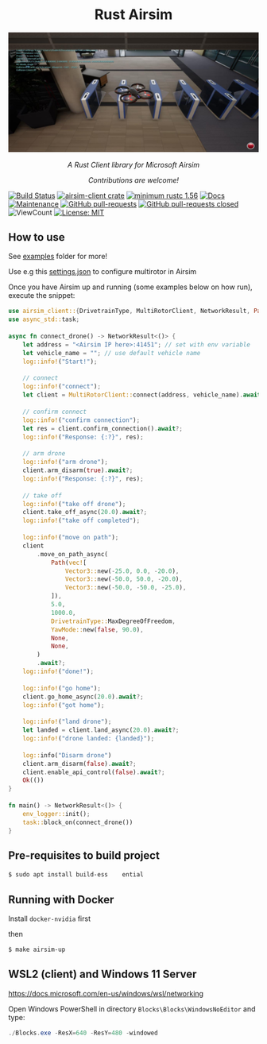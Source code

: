 <h1 align="center" font-size:4em;"> Rust Airsim </h1>
<p align="center">
  <img src="https://github.com/Sollimann/airsim-client/blob/main/docs/drone_lobby.png" width="750">
</p>

<p align="center">
    <em> A Rust Client library for Microsoft Airsim</em>
</p>

<p align="center">
    <em> Contributions are welcome! </em>
</p>

[![Build Status](https://github.com/Sollimann/airsim-client/workflows/rust-ci/badge.svg)](https://github.com/Sollimann/airsim-client/actions)
[![airsim-client crate](https://img.shields.io/crates/v/airsim-client.svg)](https://crates.io/crates/airsim-client)
[![minimum rustc 1.56](https://img.shields.io/badge/rustc-1.56+-blue.svg)](https://rust-lang.github.io/rfcs/2495-min-rust-version.html)
[![Docs](https://docs.rs/airsim-client/badge.svg)](https://docs.rs/airsim-client)
[![Maintenance](https://img.shields.io/badge/Maintained%3F-yes-green.svg)](https://GitHub.com/Sollimann/airsim-client/graphs/commit-activity)
[![GitHub pull-requests](https://img.shields.io/github/issues-pr/Sollimann/airsim-client.svg)](https://GitHub.com/Sollimann/airsim-client/pulls)
[![GitHub pull-requests closed](https://img.shields.io/github/issues-pr-closed/Sollimann/airsim-client.svg)](https://GitHub.com/Sollimann/airsim-client/pulls)
![ViewCount](https://views.whatilearened.today/views/github/Sollimann/airsim-client.svg)
[![License: MIT](https://img.shields.io/badge/License-MIT-yellow.svg)](https://opensource.org/licenses/MIT)

## How to use

See [examples](examples/) folder for more!

Use e.g this [settings.json](examples/multirotor/settings.json) to configure multirotor in Airsim

Once you have Airsim up and running (some examples below on how run), execute the snippet:

```rust
use airsim_client::{DrivetrainType, MultiRotorClient, NetworkResult, Path, Vector3, YawMode};
use async_std::task;

async fn connect_drone() -> NetworkResult<()> {
    let address = "<Airsim IP here>:41451"; // set with env variable
    let vehicle_name = ""; // use default vehicle name
    log::info!("Start!");

    // connect
    log::info!("connect");
    let client = MultiRotorClient::connect(address, vehicle_name).await?;

    // confirm connect
    log::info!("confirm connection");
    let res = client.confirm_connection().await?;
    log::info!("Response: {:?}", res);

    // arm drone
    log::info!("arm drone");
    client.arm_disarm(true).await?;
    log::info!("Response: {:?}", res);

    // take off
    log::info!("take off drone");
    client.take_off_async(20.0).await?;
    log::info!("take off completed");

    log::info!("move on path");
    client
        .move_on_path_async(
            Path(vec![
                Vector3::new(-25.0, 0.0, -20.0),
                Vector3::new(-50.0, 50.0, -20.0),
                Vector3::new(-50.0, -50.0, -25.0),
            ]),
            5.0,
            1000.0,
            DrivetrainType::MaxDegreeOfFreedom,
            YawMode::new(false, 90.0),
            None,
            None,
        )
        .await?;
    log::info!("done!");

    log::info!("go home");
    client.go_home_async(20.0).await?;
    log::info!("got home");

    log::info!("land drone");
    let landed = client.land_async(20.0).await?;
    log::info!("drone landed: {landed}");

    log::info("Disarm drone")
    client.arm_disarm(false).await?;
    client.enable_api_control(false).await?;
    Ok(())
}

fn main() -> NetworkResult<()> {
    env_logger::init();
    task::block_on(connect_drone())
}
```

## Pre-requisites to build project

```sh
$ sudo apt install build-ess    ential
```

## Running with Docker

Install `docker-nvidia` first

then

```sh
$ make airsim-up
```

## WSL2 (client) and Windows 11 Server

https://docs.microsoft.com/en-us/windows/wsl/networking

Open Windows PowerShell in directory `Blocks\Blocks\WindowsNoEditor` and type:

```PowerShell
./Blocks.exe -ResX=640 -ResY=480 -windowed
```
